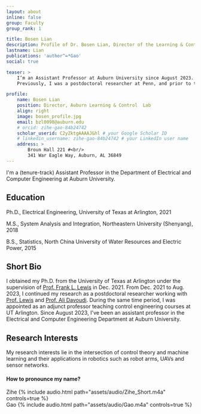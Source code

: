 ```yaml
---
layout: about
inline: false
group: Faculty
group_rank: 1

title: Bosen Lian
description: Profile of Dr. Bosen Lian, Director of the Learning & Control Lab.
lastname: Lian
publications: 'author^=*Gao'
social: true

teaser: >
    I’m an Assistant Professor at Auburn University since August 2023.
    Previously, I was a postdoctoral researcher at Penn, and prior to that, I served as a postdoctoral research scientist at Meta.

profile:
    name: Bosen Lian
    position: Director, Auburn Learning & Control  Lab
    align: right
    image: bosen_profile.jpg
    email: bzl0098@auburn.edu
    # orcid: zihe-gao-84b24742
    scholar_userid: C2yZktgAAAAJ&hl # your Google Scholar ID
    # linkedin_username: zihe-gao-84b24742 # your LinkedIn user name
    address: >
        Broun Hall 221 #<br/>
        341 War Eagle Way, Auburn, AL 36849
---
```


I'm a (tenure-track) Assistant Professor in the Department of Electrical and Computer Engineering at Auburn University. 


<!-- ## Recent Pub (Selected)

* [ECOOP’24](https://conf.researchr.org/home/ecoop-2024){: target="_blank" } (Co-Chair)
* [OOPSLA’24](https://2024.splashcon.org/){: target="_blank" } (PC)
* [ICSE’24 NIER](https://conf.researchr.org/home/icse-2024){: target="_blank" } (PC)
* [PROGRAMMING’24](https://2024.programming-conference.org/){: target="_blank" } (PC)
* [ECOOP’23](https://conf.researchr.org/home/ecoop-2022){: target="_blank" } (Co-Chair)
* [ICSME’23]( https://conf.researchr.org/home/icsme-2023){: target="_blank" } (PC)
* [ISSTA’23](https://conf.researchr.org/home/issta-2023){: target="_blank" } (PC)
* [OOPSLA’23](https://2023.splashcon.org/){: target="_blank" } (PC)
* [ICSE’23 NIER](https://conf.researchr.org/home/icse-2023){: target="_blank" } (PC)
* [ICSE’22](https://conf.researchr.org/home/icse-2022){: target="_blank" } (PC)
* [ECOOP’22](https://conf.researchr.org/home/ecoop-2022){: target="_blank" } (PC)
* [ESOP’21](https://etaps.org/2021/esop){: target="_blank" } (PC)  
* [ACSOS'21](https://conf.researchr.org/home/acsos-2021){: target="_blank" } (PC)
* [ECOOP’20](https://2020.ecoop.org/){: target="_blank" } (PC)
* [ICFP’20](https://icfp20.sigplan.org/){: target="_blank" } (ERC)
* [PROGRAMMING’20](https://2020.programming-conference.org/){: target="_blank" } (PC)

[//]: * [CCGrid’20](http://cloudbus.org/ccgrid2020/){: target="_blank" } (PC)
[//]: * [FORTE’19](http://www.discotec.org/2019/forte.html){: target="_blank" } (PC)
[//]: * [MPLR’19](https://conf.researchr.org/home/mplr-2019){: target="_blank" } (PC)
[//]: * [PROGRAMMING’19](https://2019.programming-conference.org/){: target="_blank" } (PC)


**Selected Peer Review Services**

Automatica
IEEE Control System Letters
IEEE Open Journal of Control Systems
IEEE Transactions on Automatic Control
IEEE Transactions on Cybernetics
IEEE Transactions on Control of Network Systems
IEEE Transactions on Industrial Electronics
IEEE/ASME Transactions on Mechatronics
IEEE Transactions on Neural Networks and Learning Systems
IEEE Transactions on Systems, Man, and Cybernetics: Systems
IEEE American Control Conference
IEEE Conference on Decision and Control




## Organization of Scientific Events

* The ACM DEBS’19 conference (with Boris Koldehofe)
* Dagstuhl Seminar "Programming Languages for Distributed Systems and Distributed Data Management" (19442), 2019
* NII Shonan Meeting on "Programming Languages for Distributed Systems", 2019
* REBLS workshop series at Splash: REBLS'21,'20,'19,’18,’17,’16,’15,’14,REM’13
* COP’16 workshop at ECOOP -->

## Education

Ph.D., Electrical Engineering, University of Texas at Arlington, 2021

M.S., System Analysis and Integration, Northeastern University (Shenyang), 2018

B.S., Statistics, North China University of Water Resources and Electric Power, 2015


## Short Bio

I obtained my Ph.D. from the University of Texas at Arlington under the supervision of [Prof. Frank L. Lewis](https://www.uta.edu/academics/faculty/profile?username=flewis) in Dec. 2021. From Dec. 2021 to Aug. 2023, I continued my research as a postdoctoral researcher working with [Prof. Lewis](https://lewisgroup.uta.edu/) and [Prof. Ali Davoudi](https://www.uta.edu/academics/faculty/profile?username=davoudi). During the same time period, I was appointed as an adjunct professor teaching control engineering courses at UT Arlington. Since August 2023, I've been an assistant professor in the Electrical and Computer Engineering Department at Auburn University.


## Research Interests

My research interests lie in the intersection of control theory and machine learning and their applications in robotics such as robot arms, UAVs and sensor networks.

<!-- <img src="/assets/img/research_triangle2.svg" width="400"> -->





#### How to pronounce my name?
<a id="zihe_audio"></a>
<div class="row mt-3">
    <div class="col-sm mt-3 mt-md-0">
        Zihe
        {% include audio.html path="assets/audio/Zihe_Short.m4a" controls=true %} 
    </div>
    <div class="col-sm mt-3 mt-md-0">
        Gao
        {% include audio.html path="assets/audio/Gao.m4a" controls=true %}
    </div>
</div>

